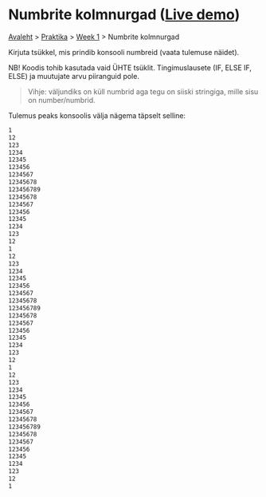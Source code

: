 # Numbrite kolmnurgad ([Live demo](https://lennar.eu/vikk/javascript/praktika/1/kolmnurgad/))
[Avaleht](../../../README.md) > [Praktika](../../README.md) > [Week 1](../README.md) > Numbrite kolmnurgad  

Kirjuta tsükkel, mis prindib konsooli numbreid (vaata tulemuse näidet). 

NB! Koodis tohib kasutada vaid ÜHTE tsüklit. 
Tingimuslausete (IF, ELSE IF, ELSE) ja muutujate arvu piiranguid pole.

> Vihje: väljundiks on küll numbrid aga tegu on siiski stringiga, mille sisu on number/numbrid.

Tulemus peaks konsoolis välja nägema täpselt selline:

```bash
1
12
123
1234
12345
123456
1234567
12345678
123456789
12345678
1234567
123456
12345
1234
123
12
1
12
123
1234
12345
123456
1234567
12345678
123456789
12345678
1234567
123456
12345
1234
123
12
1
12
123
1234
12345
123456
1234567
12345678
123456789
12345678
1234567
123456
12345
1234
123
12
1
```
